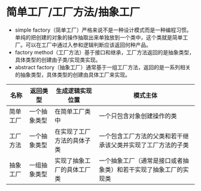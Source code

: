 # 简单工厂/工厂方法/抽象工厂
* simple factory（简单工厂）严格来说不是一种设计模式而是一种编程习惯。单纯的把创建的对象的操作抽取出来单独放到一个类中，这个类就是简单工厂。可以在工厂中通过入参和逻辑判断应该返回何种产品。
* factory method（工厂方法）基于接口和继承，工厂方法返回的是抽象类型，具体类型的创建由子类/实现类实现。
* abstract factory（抽象工厂）通常基于一组工厂方法，返回的是一系列相关的抽象类型，具体类型的创建由具体工厂来实现。

|名称|返回类型|生成逻辑实现位置|模式主体|
|---|---|---|---|
|简单工厂|一个抽象类型|在简单工厂类中|一个只包含对象创建操作的类|
|工厂方法|一个抽象类型|在实现了工厂方法的具体子类|一个包含工厂方法的父类和若干继承该父类并实现了工厂方法的子类|
|抽象工厂|一组抽象类型|实现了抽象工厂的具体工厂类|一个抽象工厂（通常是接口或者抽象类）和若干实现了抽象工厂的实现类|
